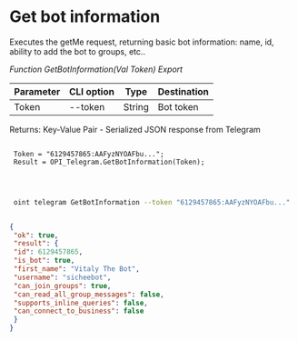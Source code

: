 ﻿---
sidebar_position: 1
---

# Get bot information
Executes the getMe request, returning basic bot information: name, id, ability to add the bot to groups, etc..


*Function GetBotInformation(Val Token) Export*

 | Parameter | CLI option | Type | Destination |
 |-|-|-|-|
 | Token | --token | String | Bot token |

 
 Returns: Key-Value Pair - Serialized JSON response from Telegram

```bsl title="Code example"
	
 Token = "6129457865:AAFyzNYOAFbu...";
 Result = OPI_Telegram.GetBotInformation(Token);
 
	
```

```sh title="CLI command example"
 
 oint telegram GetBotInformation --token "6129457865:AAFyzNYOAFbu..."


```


```json title="Result"

{
 "ok": true,
 "result": {
 "id": 6129457865,
 "is_bot": true,
 "first_name": "Vitaly The Bot",
 "username": "sicheebot",
 "can_join_groups": true,
 "can_read_all_group_messages": false,
 "supports_inline_queries": false,
 "can_connect_to_business": false
 }
}

```

